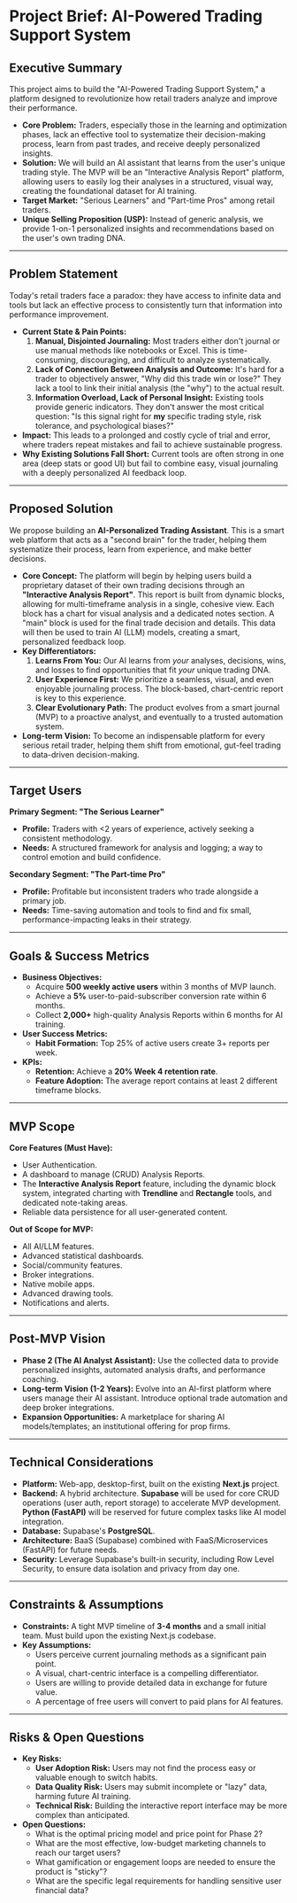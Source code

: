 # Project Brief: AI-Powered Trading Support System

## Executive Summary

This project aims to build the "AI-Powered Trading Support System," a platform designed to revolutionize how retail traders analyze and improve their performance.

*   **Core Problem:** Traders, especially those in the learning and optimization phases, lack an effective tool to systematize their decision-making process, learn from past trades, and receive deeply personalized insights.
*   **Solution:** We will build an AI assistant that learns from the user's unique trading style. The MVP will be an "Interactive Analysis Report" platform, allowing users to easily log their analyses in a structured, visual way, creating the foundational dataset for AI training.
*   **Target Market:** "Serious Learners" and "Part-time Pros" among retail traders.
*   **Unique Selling Proposition (USP):** Instead of generic analysis, we provide 1-on-1 personalized insights and recommendations based on the user's own trading DNA.

---

## Problem Statement

Today's retail traders face a paradox: they have access to infinite data and tools but lack an effective process to consistently turn that information into performance improvement.

*   **Current State & Pain Points:**
    1.  **Manual, Disjointed Journaling:** Most traders either don't journal or use manual methods like notebooks or Excel. This is time-consuming, discouraging, and difficult to analyze systematically.
    2.  **Lack of Connection Between Analysis and Outcome:** It's hard for a trader to objectively answer, "Why did this trade win or lose?" They lack a tool to link their initial analysis (the "why") to the actual result.
    3.  **Information Overload, Lack of Personal Insight:** Existing tools provide generic indicators. They don't answer the most critical question: "Is this signal right for **my** specific trading style, risk tolerance, and psychological biases?"
*   **Impact:** This leads to a prolonged and costly cycle of trial and error, where traders repeat mistakes and fail to achieve sustainable progress.
*   **Why Existing Solutions Fall Short:** Current tools are often strong in one area (deep stats or good UI) but fail to combine easy, visual journaling with a deeply personalized AI feedback loop.

---

## Proposed Solution

We propose building an **AI-Personalized Trading Assistant**. This is a smart web platform that acts as a "second brain" for the trader, helping them systematize their process, learn from experience, and make better decisions.

*   **Core Concept:** The platform will begin by helping users build a proprietary dataset of their own trading decisions through an **"Interactive Analysis Report"**. This report is built from dynamic blocks, allowing for multi-timeframe analysis in a single, cohesive view. Each block has a chart for visual analysis and a dedicated notes section. A "main" block is used for the final trade decision and details. This data will then be used to train AI (LLM) models, creating a smart, personalized feedback loop.
*   **Key Differentiators:**
    1.  **Learns From You:** Our AI learns from *your* analyses, decisions, wins, and losses to find opportunities that fit *your* unique trading DNA.
    2.  **User Experience First:** We prioritize a seamless, visual, and even enjoyable journaling process. The block-based, chart-centric report is key to this experience.
    3.  **Clear Evolutionary Path:** The product evolves from a smart journal (MVP) to a proactive analyst, and eventually to a trusted automation system.
*   **Long-term Vision:** To become an indispensable platform for every serious retail trader, helping them shift from emotional, gut-feel trading to data-driven decision-making.

---

## Target Users

**Primary Segment: "The Serious Learner"**
*   **Profile:** Traders with <2 years of experience, actively seeking a consistent methodology.
*   **Needs:** A structured framework for analysis and logging; a way to control emotion and build confidence.

**Secondary Segment: "The Part-time Pro"**
*   **Profile:** Profitable but inconsistent traders who trade alongside a primary job.
*   **Needs:** Time-saving automation and tools to find and fix small, performance-impacting leaks in their strategy.

---

## Goals & Success Metrics

*   **Business Objectives:**
    -   Acquire **500 weekly active users** within 3 months of MVP launch.
    -   Achieve a **5%** user-to-paid-subscriber conversion rate within 6 months.
    -   Collect **2,000+** high-quality Analysis Reports within 6 months for AI training.
*   **User Success Metrics:**
    -   **Habit Formation:** Top 25% of active users create 3+ reports per week.
*   **KPIs:**
    -   **Retention:** Achieve a **20% Week 4 retention rate**.
    -   **Feature Adoption:** The average report contains at least 2 different timeframe blocks.

---

## MVP Scope

**Core Features (Must Have):**
*   User Authentication.
*   A dashboard to manage (CRUD) Analysis Reports.
*   The **Interactive Analysis Report** feature, including the dynamic block system, integrated charting with **Trendline** and **Rectangle** tools, and dedicated note-taking areas.
*   Reliable data persistence for all user-generated content.

**Out of Scope for MVP:**
*   All AI/LLM features.
*   Advanced statistical dashboards.
*   Social/community features.
*   Broker integrations.
*   Native mobile apps.
*   Advanced drawing tools.
*   Notifications and alerts.

---

## Post-MVP Vision

*   **Phase 2 (The AI Analyst Assistant):** Use the collected data to provide personalized insights, automated analysis drafts, and performance coaching.
*   **Long-term Vision (1-2 Years):** Evolve into an AI-first platform where users manage their AI assistant. Introduce optional trade automation and deep broker integrations.
*   **Expansion Opportunities:** A marketplace for sharing AI models/templates; an institutional offering for prop firms.

---

## Technical Considerations

*   **Platform:** Web-app, desktop-first, built on the existing **Next.js** project.
*   **Backend:** A hybrid architecture. **Supabase** will be used for core CRUD operations (user auth, report storage) to accelerate MVP development. **Python (FastAPI)** will be reserved for future complex tasks like AI model integration.
*   **Database:** Supabase's **PostgreSQL**.
*   **Architecture:** BaaS (Supabase) combined with FaaS/Microservices (FastAPI) for future needs.
*   **Security:** Leverage Supabase's built-in security, including Row Level Security, to ensure data isolation and privacy from day one.

---

## Constraints & Assumptions

*   **Constraints:** A tight MVP timeline of **3-4 months** and a small initial team. Must build upon the existing Next.js codebase.
*   **Key Assumptions:**
    -   Users perceive current journaling methods as a significant pain point.
    -   A visual, chart-centric interface is a compelling differentiator.
    -   Users are willing to provide detailed data in exchange for future value.
    -   A percentage of free users will convert to paid plans for AI features.

---

## Risks & Open Questions

*   **Key Risks:**
    -   **User Adoption Risk:** Users may not find the process easy or valuable enough to switch habits.
    -   **Data Quality Risk:** Users may submit incomplete or "lazy" data, harming future AI training.
    -   **Technical Risk:** Building the interactive report interface may be more complex than anticipated.
*   **Open Questions:**
    -   What is the optimal pricing model and price point for Phase 2?
    -   What are the most effective, low-budget marketing channels to reach our target users?
    -   What gamification or engagement loops are needed to ensure the product is "sticky"?
    -   What are the specific legal requirements for handling sensitive user financial data?
